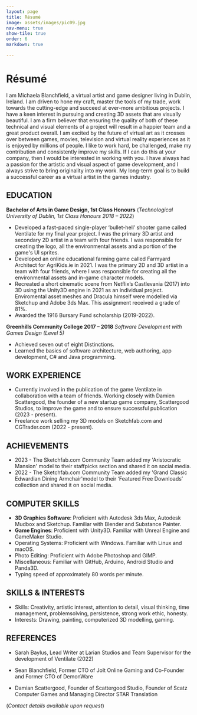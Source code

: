 ```yaml
---
layout: page
title: Résumé
image: assets/images/pic09.jpg
nav-menu: true
show-tile: true
order: 6
markdown: true

---
```


# Résumé 

I am Michaela Blanchfield, a virtual artist and game designer living in Dublin, Ireland. I am driven to hone
my craft, master the tools of my trade, work towards the cutting-edge and succeed at ever-more ambitious
projects. I have a keen interest in pursuing and creating 3D assets that are visually beautiful. I am a firm
believer that ensuring the quality of both of these technical and visual elements of a project will result in a
happier team and a great product overall. I am excited by the future of virtual art as it crosses over between
games, movies, television and virtual reality experiences as it is enjoyed by millions of people. I like to work
hard, be challenged, make my contribution and consistently improve my skills. If I can do this at your
company, then I would be interested in working with you. I have always had a passion for the artistic and
visual aspect of game development, and I always strive to bring originality into my work. My long-term goal
is to build a successful career as a virtual artist in the games industry.

## EDUCATION

**Bachelor of Arts in Game Design, 1st Class Honours**
(*Technological University of Dublin, 1st Class Honours 2018 – 2022*)

- Developed a fast-paced single-player ‘bullet-hell’ shooter game called Ventilate for my final year
project. I was the primary 3D artist and secondary 2D artist in a team with four friends. I was
responsible for creating the logo, all the environmental assets and a portion of the game's UI sprites.
- Developed an online educational farming game called Farmyard Architect for AgriKids.ie in 2021. I
was the primary 2D and 3D artist in a team with four friends, where I was responsible for creating all
the environmental assets and in-game character models.
- Recreated a short cinematic scene from Netflix’s Castlevania (2017) into 3D using the Unity3D
engine in 2021 as an individual project. Enviromental asset meshes and Dracula himself were
modelled via Sketchup and Adobe 3ds Max. This assignment received a grade of 81%.
- Awarded the 1916 Bursary Fund scholarship (2019-2022).

**Greenhills Community College 2017 – 2018**
*Software Development with Games Design (Level 5)*

- Achieved seven out of eight Distinctions.
- Learned the basics of software architecture, web authoring, app development, C# and Java
programming.

## WORK EXPERIENCE

- Currently involved in the publication of the game Ventilate in collaboration with a team of friends.
Working closely with Damien Scattergood, the founder of a new startup game company, Scattergood
Studios, to improve the game and to ensure successful publication (2023 - present).
- Freelance work selling my 3D models on Sketchfab.com and CGTrader.com (2022 -
present).

## ACHIEVEMENTS
- 2023 - The Sketchfab.com Community Team added my 'Aristocratic Mansion' model to their staffpicks section and shared it on social media.
- 2022 - The Sketchfab.com Community Team added my 'Grand Classic Edwardian Dining Armchair'model to their ‘Featured Free Downloads’ collection and shared it on social media.

## COMPUTER SKILLS
- **3D Graphics Software**: Proficient with Autodesk 3ds Max, Autodesk Mudbox and Sketchup. Familiar with Blender and Substance Painter.
- **Game Engines**: Proficient with Unity3D. Familiar with Unreal Engine and GameMaker Studio.
- Operating Systems: Proficient with Windows. Familiar with Linux and macOS.
- Photo Editing: Proficient with Adobe Photoshop and GIMP.
- Miscellaneous: Familiar with GitHub, Arduino, Android Studio and Panda3D.
- Typing speed of approximately 80 words per minute.

## SKILLS & INTERESTS
- Skills: Creativity, artistic interest, attention to detail, visual thinking, time management, problemsolving, persistence, strong work ethic, honesty.
- Interests: Drawing, painting, computerized 3D modelling, gaming.

## REFERENCES
- Sarah Baylus, Lead Writer at Larian Studios and Team Supervisor for the development of Ventilate (2022)

- Sean Blanchfield, Former CTO of Jolt Online Gaming and Co-Founder and Former CTO of DemonWare

- Damian Scattergood, Founder of Scattergood Studio, Founder of Scatz Computer Games and Managing Director STAR Translation

(*Contact details available upon request*)


